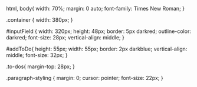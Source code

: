 html, body{
	width: 70%;
	margin: 0 auto;
	font-family: Times New Roman;
}

.container {
	width: 380px;
}

#inputField {
	width: 320px;
	height: 48px;
	border: 5px darkred;
	outline-color: darkred;
	font-size: 28px;
	vertical-align: middle;
}

#addToDo{
	height: 55px;
	width: 55px;
	border: 2px darkblue;
	vertical-align: middle;
	font-size: 32px;
}

.to-dos{
	margin-top: 28px;
}

.paragraph-styling {
	margin: 0;
	cursor: pointer;
	font-size: 22px;
}
